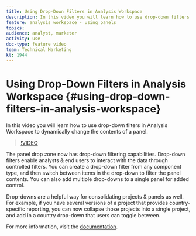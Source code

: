 ```yaml
---
title: Using Drop-Down Filters in Analysis Workspace
description: In this video you will learn how to use drop-down filters in Analysis Workspace to dynamically change the contents of a panel.
feature: analysis workspace - using panels
topics: 
audience: analyst, marketer
activity: use
doc-type: feature video
team: Technical Marketing
kt: 1944
---
```


# Using Drop-Down Filters in Analysis Workspace {#using-drop-down-filters-in-analysis-workspace}

In this video you will learn how to use drop-down filters in Analysis Workspace to dynamically change the contents of a panel.

>[!VIDEO](https://video.tv.adobe.com/v/23877/?quality=12)

The panel drop zone now has drop-down filtering capabilities. Drop-down filters enable analysts & end users to interact with the data through controlled filters. You can create a drop-down filter from any component type, and then switch between items in the drop-down to filter the panel contents. You can also add multiple drop-downs to a single panel for added control.

Drop-downs are a helpful way for consolidating projects & panels as well. For example, if you have several versions of a project that provides country-specific reporting, you can now collapse those projects into a single project, and add in a country drop-down that users can toggle between.

For more information, visit the [documentation](https://marketing.adobe.com/resources/help/en_US/analytics/analysis-workspace/panels.html).
